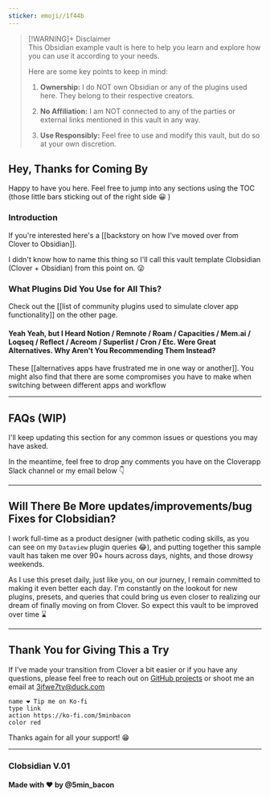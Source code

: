 ```yaml
---
sticker: emoji//1f44b
---
```


> [!WARNING]+ Disclaimer  
> This Obsidian example vault is here to help you learn and explore how you can use it according to your needs.
> 
> Here are some key points to keep in mind:
> 
> 1. **Ownership:** I do NOT own Obsidian or any of the plugins used here. They belong to their respective creators.
> 	 
> 2. **No Affiliation:** I am NOT connected to any of the parties or external links mentioned in this vault in any way.
> 	 
> 3. **Use Responsibly:** Feel free to use and modify this vault, but do so at your own discretion.
> 	

## Hey, Thanks for Coming By

Happy to have you here. Feel free to jump into any sections using the TOC (those little bars sticking out of the right side 😀 )

### Introduction

If you're interested here's a [[backstory on how I've moved over from Clover to Obsidian]].

I didn't know how to name this thing so I'll call this vault template Clobsidian (Clover + Obsidian) from this point on. 😜

### What Plugins Did You Use for All This?

Check out the [[list of community plugins used to simulate clover app functionality]] on the other page.

#### Yeah Yeah, but I Heard Notion / Remnote / Roam / Capacities / Mem.ai / Loqseq / Reflect / Acreom / Superlist / Cron / Etc. Were Great Alternatives. Why Aren't You Recommending Them Instead?

These [[alternatives apps have frustrated me in one way or another]]. You might also find that there are some compromises you have to make when switching between different apps and workflow 

---

## FAQs (WIP)

I'll keep updating this section for any common issues or questions you may have asked.

In the meantime, feel free to drop any comments you have on the Cloverapp Slack channel or my email below 👇

---

## Will There Be More updates/improvements/bug Fixes for Clobsidian?

I work full-time as a product designer (with pathetic coding skills, as you can see on my `Dataview` plugin queries 😂), and putting together this sample vault has taken me over 90+ hours across days, nights, and those drowsy weekends.

As I use this preset daily, just like you, on our journey, I remain committed to making it even better each day. I'm constantly on the lookout for new plugins, presets, and queries that could bring us even closer to realizing our dream of finally moving on from Clover. So expect this vault to be improved over time ⌛

---

## Thank You for Giving This a Try

If I've made your transition from Clover a bit easier or if you have any questions, please feel free to reach out on [GitHub projects](https://github.com/smokebacon/Clobsidian) or shoot me an email at [3jfwe7ty@duck.com](mailto:3jfwe7ty@duck.com)

```button
name ❤️ Tip me on Ko-fi
type link
action https://ko-fi.com/5minbacon
color red
```

Thanks again for all your support! 😁

---

### Clobsidian V.01

#### Made with ❤️ by @5min_bacon

